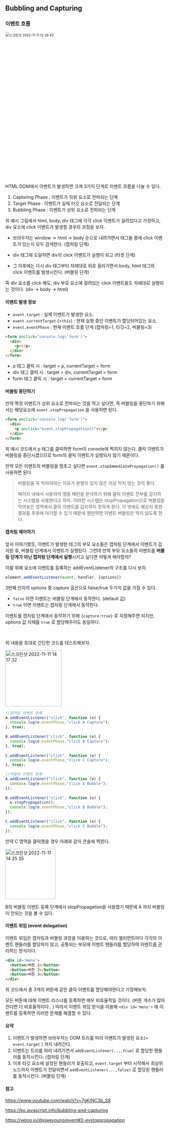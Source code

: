 ## Bubbling and Capturing 

### 이벤트 흐름 

<img width="613" alt="스크린샷 2022-11-11 12 26 42" src="https://user-images.githubusercontent.com/67703882/201256551-d37b8f47-820b-457f-968e-7ec599c293de.png" style="zoom: 75%;" >

HTML DOM에서 이벤트가 발생하면 크게 3가지 단계로 이벤트 흐름을 나눌 수 있다.

1. Capturing Phase : 이벤트가 하위 요소로 전파되는 단계
2. Target Phase : 이벤트가 실제 타깃 요소로 전달되는 단계
3. Bubbling Phase : 이벤트가 상위 요소로 전파되는 단계 

위 예시 그림에서 html, body, div 태그에 각각 click 이벤트가 걸려있다고 가정하고, div 요소에 click 이벤트가 발생할 경우의 과정을 보자.  

- 브라우저는 window -> html -> body 순으로 내려가면서 태그들 중에 click 이벤트가 있는지 모두 검색한다. (캡처링 단계)  

- div 태그에 도달하면 div의 click 이벤트가 실행이 되고 (타겟 단계)
- 그 이후에는 다시 div 태그부터 차례대로 위로 올라가면서 body, html 태그의 click 이벤트를 발생시킨다. (버블링 단계)

즉 div 요소를 click 해도, div 부모 요소에 걸려있는 click 이벤트들도 차례대로 실행되는 것이다. (div -> body -> html) 

#### 이벤트 발생 정보

- `event.target` : 실제 이벤트가 발생한 요소. 
- `event.currentTarget` (=`this`) : 현재 실행 중인 이벤트가 할당되어있는 요소. 
- `event.eventPhase` : 현재 이벤트 흐름 단계 (캡처링=1, 타깃=2, 버블링=3)

```html
<form onclick="console.log('form')">
  <div>
    <p></p>
  </div>
</form>
```

- p 태그 클릭 시 : target = p, currentTarget = form 
- div 태그 클릭 시 : target = div, currentTarget = form
- form 태그 클릭 시 : target = currentTarget = form 

#### 버블링 중단하기 

만약 특정 이벤트가 상위 요소로 전파되는 것을 막고 싶다면, 즉 버블링을 중단하기 위해서는 해당요소에 `event.stopPropagation` 을 사용하면 된다.

```html
<form onclick="console.log('form')">
  <div>
    <p onclick="event.stopPropagation()"></p>
  </div>
</form>
```

위 예시 코드에서 p 태그를 클릭하면 form이 console에 찍히지 않는다. 클릭 이벤트가 버블링을 중단시켰으므로 form의 클릭 이벤트가 실행되지 않기 때문이다. 

만약 모든 이벤트의 버블링을 멈추고 싶다면 `event.stopImmediatePropagation()` 를 사용하면 된다. 

> 버블링을 꼭 막아야하는 이유가 분명히 있지 않은 이상 막지 않는 것이 좋다.
>
> 페이지 내에서 사용자의 행동 패턴을 분석하기 위해 클릭 이벤트 전부를 감지하는 시스템을 사용한다고 하자. 이러한 시스템은 stopPropagation으로 버블링을 막아놓은 영역에서 클릭 이벤트를 감지하지 못하게 된다. 이 밖에도 예상치 못한 결과를 추후에 야기할 수 있기 때문에 웬만하면 이벤트 버블링은 막지 않도록 한다. 

#### 캡처링 제어하기

앞서 이야기했듯, 이벤트가 발생한 태그의 부모 요소들은 캡처링 단계에서 이벤트가 감지된 후, 버블링 단계에서 이벤트가 실행된다. 그런데 만약 부모 요소들의 이벤트를 **버블링 단계가 아닌 캡처링 단계에서 실행**시키고 싶다면 어떻게 해야할까?

이를 위해 요소에 이벤트를 등록하는 addEventListener의 구조를 다시 보자. 

```js
element.addEventListener(event, handler, [options])
```

3번째 인자의 options 중 capture 옵션으로 false/true 두가지 값을 가질 수 있다. 

- `false` 이면 이벤트는 버블링 단계에서 동작한다. (default 값)
- `true` 이면 이벤트는 캡처링 단계에서 동작한다. 

이벤트를 캡처링 단계에서 동작하기 위해 `{capture:true}` 로 지정해주면 되지만, options 값 자체를 `true` 로 할당해주어도 동일하다. 

<br />

위 내용을 토대로 간단한 코드를 테스트해보자.

<img width="177" alt="스크린샷 2022-11-11 14 17 32" src="https://user-images.githubusercontent.com/67703882/201268712-c37f43bb-5c6e-4587-b11d-9e9501754c77.png"> 

```javascript
//캡쳐링 이벤트 등록
A.addEventListener("click", function (e) {
  console.log(e.eventPhase,"click A Capture");
}, true);
  
B.addEventListener("click", function (e) {
  console.log(e.eventPhase,"click B Capture");
}, true);
  
C.addEventListener("click", function (e) {
  console.log(e.eventPhase,"click C Capture");
}, true);

//버블링 이벤트 등록
A.addEventListener("click", function (e) {
  console.log(e.eventPhase,"click A Bubble");
});
  
B.addEventListener("click", function (e) {
  e.stopPropagation();
  console.log(e.eventPhase,"click B Bubble");
});
  
C.addEventListener("click", function (e) {
  console.log(e.eventPhase,"click C Bubble");
});
```

만약 C 영역을 클릭했을 경우 아래와 같이 콘솔에 찍힌다. 

<img width="158" alt="스크린샷 2022-11-11 14 25 35" src="https://user-images.githubusercontent.com/67703882/201269632-b37dea59-80e1-4f7c-a3e0-18fdca227e5b.png"> 

B의 버블링 이벤트 등록 단계에서 stopPropagation을 사용했기 때문에 A 까지 버블링이 안되는 것을 볼 수 있다. 

#### 이벤트 위임 (event delegation)

이벤트 위임은 캡처링과 버블링 과정을 이용하는 것으로, 여러 엘리먼트마다 각각의 이벤트 핸들러를 할당하지 않고, 공통되는 부모에 이벤트 핸들러를 할당하여 이벤트를 관리하는 방식이다.

```html
<div id='menu'>
  <button>버튼 1</button>
  <button>버튼 2</button>
  <button>버튼 3</button>
</div>
```

위 코드에서 총 3개의 버튼에 같은 클릭 이벤트를 할당해야한다고 가정해보자. 

모든 버튼에 대해 이벤트 리스너를 등록하면 매우 비효율적일 것이다. (버튼 개수가 많아진다면 더 비효율적이다.. ) 따라서 이벤트 위임 방식을 이용해 `<div id='menu'>` 에 이벤트를 등록하면 이러한 문제를 해결할 수 있다. 

#### 요약

1. 이벤트가 발생하면 브라우저는 DOM 트리를 따라 이벤트가 발생된 요소(= `event.target` ) 까지 내려간다.
2. 이벤트는 트리를 따라 내려가면서 `addEventListener(...,true)` 로 할당한 핸들러를 동작시킨다. (캡처링 단계)
3. 이후 타깃 요소에 설정된 핸들러가 호출되고, `event.target` 부터 시작해서 최상위 노드까지 이벤트가 전달되면서 `addEventListener(...,false)` 로 할당된 핸들러를 동작시킨다. (버블링 단계)



#### 참고

https://www.youtube.com/watch?v=7gKtNC3b_S8

https://ko.javascript.info/bubbling-and-capturing

https://velog.io/@pjeeyoung/event#2-evstoppropagation